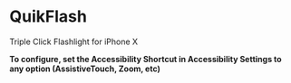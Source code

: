 # QuikFlash
Triple Click Flashlight for iPhone X


**To configure, set the Accessibility Shortcut in Accessibility Settings to any option (AssistiveTouch, Zoom, etc)**

